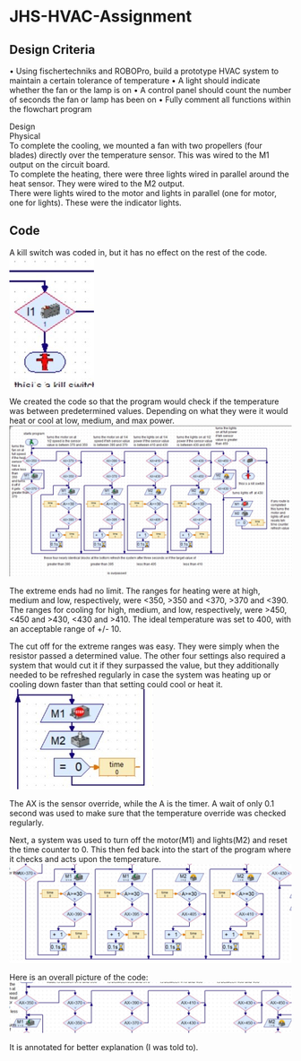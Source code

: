 # JHS-HVAC-Assignment

[//]: # (Image References)

[image1]: https://github.com/HunterDProfessional/My-Hvac-Assignment-/blob/master/image/bill.jpg "bill"
[image2]: https://github.com/HunterDProfessional/My-Hvac-Assignment-/blob/master/image/Image%201.jpg "image 1"
[image3]: https://github.com/HunterDProfessional/My-Hvac-Assignment-/blob/master/image/image%202.jpg "image 2"
[image4]: https://github.com/HunterDProfessional/My-Hvac-Assignment-/blob/master/image/image%203.jpg "image 3"
[image5]: https://github.com/HunterDProfessional/My-Hvac-Assignment-/blob/master/image/image%204.jpg "image 4"

## Design Criteria  
•	Using fischertechniks and ROBOPro, build a prototype HVAC system to maintain a certain tolerance of temperature 
•	A light should indicate whether the fan or the lamp is on 
•	A control panel should count the number of seconds the fan or lamp has been on • Fully comment all functions within the flowchart program 

Design  
Physical  
To complete the cooling, we mounted a fan with two propellers (four blades) directly over the temperature sensor. This was wired to the M1 output on the circuit board.  
To complete the heating, there were three lights wired in parallel around the heat sensor. They were wired to the M2 output.  
There were lights wired to the motor and lights in parallel (one for motor, one for lights). These were the indicator lights.  
 
 
 
 
## Code  
A kill switch was coded in, but it has no effect on the rest of the code.  
![bill][image1] 
 
We created the code so that the program would check if the temperature was between predetermined values. Depending on what they were it would heat or cool at low, medium, and max power.  
![image1][image2] 
 
The extreme ends had no limit. The ranges for heating were at high, medium and low, respectively, were <350, >350 and <370, >370 and <390. The ranges for cooling for high, medium, and low, respectively, were >450, <450 and >430, <430 and >410. The ideal temperature was set to 400, with an acceptable range of +/- 10.  
 
 
The cut off for the extreme ranges was easy. They were simply when the resistor passed a determined value. The other four settings also required a system that would cut it if they surpassed the value, but they additionally needed to be refreshed regularly in case the system was heating up or cooling down faster than that setting could cool or heat it.  
![image2][image3] 
 
The AX is the sensor override, while the A is the timer. A wait of only 0.1 second was used to make sure that the temperature override was checked regularly.  
 
Next, a system was used to turn off the motor(M1) and lights(M2) and reset the time counter to 
0. This then fed back into the start of the program where it checks and acts upon the temperature.  
![image3][image4] 
 
 
 
 
Here is an overall picture of the code:  
![image4][image5] 
 
It is annotated for better explanation (I was told to).  
